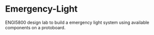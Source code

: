 # Emergency-Light
ENGI5800 design lab to build a emergency light system using available components on a protoboard.
